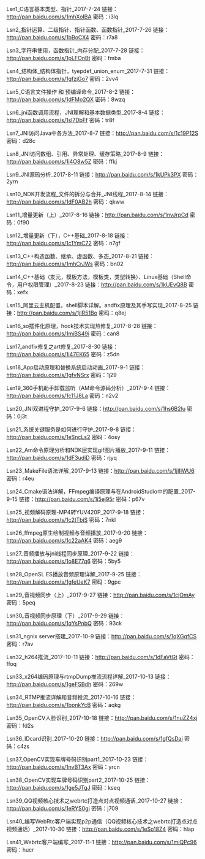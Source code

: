 Lsn1_C语言基本类型、指针_2017-7-24
链接：http://pan.baidu.com/s/1mhXoIBA 密码：i3lq

Lsn2_指针运算、二级指针、指针函数、函数指针_2017-7-26
链接：http://pan.baidu.com/s/1bBoCX4 密码：r7a8

Lsn3_字符串使用，函数指针_内存分配_2017-7-28
链接：http://pan.baidu.com/s/1pLFOnBt 密码：fmba

Lsn4_结构体_结构体指针，tyepdef_union_enum_2017-7-31
链接：http://pan.baidu.com/s/1gfzjGo7 密码：2vv4

Lsn5_C语言文件操作 和 预编译命令_2017-8-2
链接：http://pan.baidu.com/s/1dFMo2QX 密码：8wzq

Lsn6_jni函数调用流程，JNI理解和基本数据类型_2017-8-4
链接：http://pan.baidu.com/s/1sl7DbFf 密码：tr8f

Lsn7_JNI访问Java中各方法_2017-8-7
链接：http://pan.baidu.com/s/1c19P12S 密码：d28c

Lsn8_JNI访问数组、引用、异常处理、缓存策略_2017-8-9
链接：http://pan.baidu.com/s/1i4O8w5Z 密码：ffkj

Lsn9_JNI源码分析_2017-8-11
链接：http://pan.baidu.com/s/1kUPk3PX 密码：2yrn

Lsn10_NDK开发流程_文件的拆分与合并_JNI线程_2017-8-14
链接：http://pan.baidu.com/s/1dF0AB2h 密码：qkww

Lsn11_增量更新（上）_2017-8-16
链接：http://pan.baidu.com/s/1nvJrpCd 密码：0f90

Lsn12_增量更新（下），C++基础_2017-8-18
链接：http://pan.baidu.com/s/1c1YmC72 密码：n7gf

Lsn13_C++构造函数、继承、虚函数、多态_2017-8-21
链接：http://pan.baidu.com/s/1mhCrJWs 密码：bn02

Lsn14_C++基础（友元，模板方法，模板类，类型转换）、Linux基础（Shell命令，用户权限管理）_2017-8-23
链接：http://pan.baidu.com/s/1kUEvQ8B 密码：xefx

Lsn15_阿里云主机配置，shell脚本详解。andfix原理及其手写实现_2017-8-25
链接：http://pan.baidu.com/s/1jIR51Bo 密码：q8ej

Lsn16_so插件化原理，hook技术实现热修复_2017-8-28
链接：http://pan.baidu.com/s/1miBS49i 密码：can8

Lsn17_andfix修复之art修复_2017-8-30
链接：http://pan.baidu.com/s/1i47EK65 密码：z5dn

Lsn18_App启动原理和替换系统启动动画_2017-9-1
链接：http://pan.baidu.com/s/1gfvNSrx 密码：1j29


Lsn19_360手机助手卸载监听（AM命令源码分析）_2017-9-4
链接：http://pan.baidu.com/s/1c11J8La 密码：n2v2

Lsn20_JNI双进程守护_2017-9-6
链接：http://pan.baidu.com/s/1hs6B2lu 密码：0j3t

Lsn21_系统关键服务是如何进行守护_2017-9-8
链接：http://pan.baidu.com/s/1eSncLs2 密码：4osy

Lsn22_Am命令原理分析和NDK层实现gif图片播放_2017-9-11
链接：http://pan.baidu.com/s/1dF3udiD 密码：rjyq

Lsn23_MakeFile语法详解_2017-9-13
链接：http://pan.baidu.com/s/1jIIIWU6 密码：r4eu

Lsn24_Cmake语法详解，FFmpeg编译原理与在AndroidStudio中的配置_2017-9-15
链接：http://pan.baidu.com/s/1i5ej95r 密码：p67v


Lsn25_视频解码原理-MP4转YUV420P_2017-9-18
链接：http://pan.baidu.com/s/1c2tTbiS 密码：7nkl

Lsn26_ffmpeg原生绘制视频与音频播放_2017-9-20
链接：http://pan.baidu.com/s/1c22aAK4 密码：aeg9

Lsn27_音频播放与jni线程同步原理_2017-9-22
链接：http://pan.baidu.com/s/1o8E77q6 密码：5by5

Lsn28_OpenSL ES播放音频原理详解_2017-9-25
链接：http://pan.baidu.com/s/1gfeUeK7 密码：9gpc

Lsn29_音视频同步（上）_2017-9-27
链接：http://pan.baidu.com/s/1cjOmAy 密码：5peq

Lsn30_音视频同步原理（下）_2017-9-29
链接：http://pan.baidu.com/s/1qYsPnbQ 密码：93ck

Lsn31_ngnix server搭建_2017-10-9
链接：http://pan.baidu.com/s/1qXGqfCS 密码：r7av

Lsn32_h264推流_2017-10-11
链接：http://pan.baidu.com/s/1dFaVtGt 密码：ffoq

Lsn33_x264编码原理与rtmpDump推流流程详解_2017-10-13
链接：http://pan.baidu.com/s/1geFSBdh 密码：269w


Lsn34_RTMP推流详解和音频推流_2017-10-16
链接：http://pan.baidu.com/s/1bpnkYcB 密码：aqkg

Lsn35_OpenCV人脸识别_2017-10-18
链接：http://pan.baidu.com/s/1nuZZ4xj 密码：fd2s

Lsn36_IDcard识别_2017-10-20
链接：http://pan.baidu.com/s/1gfQsDaj 密码：c4zs

Lsn37_OpenCV实现车牌号码识别part1_2017-10-23
链接：http://pan.baidu.com/s/1nvBT3Ax 密码：yrcn

Lsn38_OpenCV实现车牌号码识别part2_2017-10-25
链接：http://pan.baidu.com/s/1ge5JTgJ 密码：kseq

Lsn39_QQ视频核心技术之webrtc打造点对点视频通话_2017-10-27
链接：http://pan.baidu.com/s/1eRYS0gi 密码：j709

Lsn40_编写WebRtc客户端实现p2p通信（QQ视频核心技术之webrtc打造点对点视频通话）_2017-10-30
链接：http://pan.baidu.com/s/1eSo18Z4 密码：hlap

Lsn41_Webrtc客户端编写_2017-11-1
链接：http://pan.baidu.com/s/1miQPc96 密码：hucr
